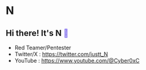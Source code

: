 # N
## Hi there! It's N <span style="color:MediumSlateBlue;">👋</span>

-  Red Teamer/Pentester
-  Twitter/X : https://twitter.com/justt_N
-  YouTube : https://www.youtube.com/@Cyber0xC

<br>
